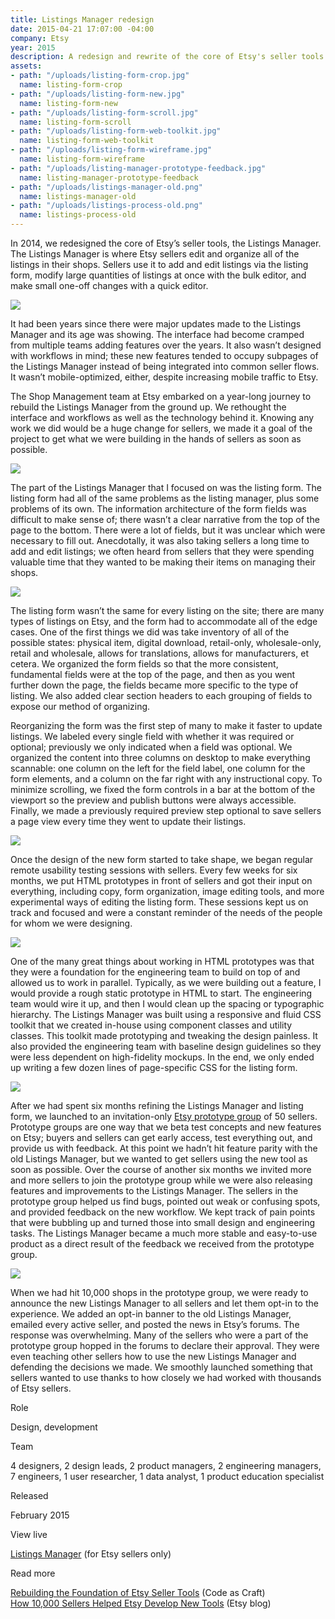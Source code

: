 ```yaml
---
title: Listings Manager redesign
date: 2015-04-21 17:07:00 -04:00
company: Etsy
year: 2015
description: A redesign and rewrite of the core of Etsy's seller tools.
assets:
- path: "/uploads/listing-form-crop.jpg"
  name: listing-form-crop
- path: "/uploads/listing-form-new.jpg"
  name: listing-form-new
- path: "/uploads/listing-form-scroll.jpg"
  name: listing-form-scroll
- path: "/uploads/listing-form-web-toolkit.jpg"
  name: listing-form-web-toolkit
- path: "/uploads/listing-form-wireframe.jpg"
  name: listing-form-wireframe
- path: "/uploads/listing-manager-prototype-feedback.jpg"
  name: listing-manager-prototype-feedback
- path: "/uploads/listings-manager-old.png"
  name: listings-manager-old
- path: "/uploads/listings-process-old.png"
  name: listings-process-old
---
```


In 2014, we redesigned the core of Etsy’s seller tools, the Listings Manager. The Listings Manager is where Etsy sellers edit and organize all of the listings in their shops. Sellers use it to add and edit listings via the listing form, modify large quantities of listings at once with the bulk editor, and make small one-off changes with a quick editor.

<div class="mt-sm-4 mb-sm-4 ml-md-n4 mr-md-n4">
  <img src="/uploads/listings-manager-old.png" class="b-1 b-gray-lightest">
</div>

It had been years since there were major updates made to the Listings Manager and its age was showing. The interface had become cramped from multiple teams adding features over the years. It also wasn’t designed with workflows in mind; these new features tended to occupy subpages of the Listings Manager instead of being integrated into common seller flows. It wasn’t mobile-optimized, either, despite increasing mobile traffic to Etsy.

The Shop Management team at Etsy embarked on a year-long journey to rebuild the Listings Manager from the ground up. We rethought the interface and workflows as well as the technology behind it. Knowing any work we did would be a huge change for sellers, we made it a goal of the project to get what we were building in the hands of sellers as soon as possible.

<div class="mt-sm-4 mb-sm-4 ml-md-n4 mr-md-n4">
<img src="/uploads/listings-process-old.png" class="b-1 b-gray-lightest">
</div>

The part of the Listings Manager that I focused on was the listing form. The listing form had all of the same problems as the listing manager, plus some problems of its own. The information architecture of the form fields was difficult to make sense of; there wasn’t a clear narrative from the top of the page to the bottom. There were a lot of fields, but it was unclear which were necessary to fill out. Anecdotally, it was also taking sellers a long time to add and edit listings; we often heard from sellers that they were spending valuable time that they wanted to be making their items on managing their shops.

<div class="browser mt-sm-4 mb-sm-4">
      <div class="browser-img">
          <img src="/uploads/listing-form-wireframe.jpg" class="display-block m-sm-0">
      </div>
</div>

The listing form wasn’t the same for every listing on the site; there are many types of listings on Etsy, and the form had to accommodate all of the edge cases. One of the first things we did was take inventory of all of the possible states: physical item, digital download, retail-only, wholesale-only, retail and wholesale, allows for translations, allows for manufacturers, et cetera. We organized the form fields so that the more consistent, fundamental fields were at the top of the page, and then as you went further down the page, the fields became more specific to the type of listing. We also added clear section headers to each grouping of fields to expose our method of organizing.

Reorganizing the form was the first step of many to make it faster to update listings. We labeled every single field with whether it was required or optional; previously we only indicated when a field was optional. We organized the content into three columns on desktop to make everything scannable: one column on the left for the field label, one column for the form elements, and a column on the far right with any instructional copy. To minimize scrolling, we fixed the form controls in a bar at the bottom of the viewport so the preview and publish buttons were always accessible. Finally, we made a previously required preview step optional to save sellers a page view every time they went to update their listings.

<div class="mt-sm-4 mb-sm-4 ml-md-n4 mr-md-n4">
<img src="/uploads/listing-form-new.jpg" class="b-1 b-gray-lightest">
</div>

Once the design of the new form started to take shape, we began regular remote usability testing sessions with sellers. Every few weeks for six months, we put HTML prototypes in front of sellers and got their input on everything, including copy, form organization, image editing tools, and more experimental ways of editing the listing form. These sessions kept us on track and focused and were a constant reminder of the needs of the people for whom we were designing.

<div class="mt-sm-4 mb-sm-4 ml-md-n4 mr-md-n4">
<img src="/uploads/listing-form-web-toolkit.jpg" class="b-1 b-gray-lightest">
</div>

One of the many great things about working in HTML prototypes was that they were a foundation for the engineering team to build on top of and allowed us to work in parallel. Typically, as we were building out a feature, I would provide a rough static prototype in HTML to start. The engineering team would wire it up, and then I would clean up the spacing or typographic hierarchy. The Listings Manager was built using a responsive and fluid CSS toolkit that we created in-house using component classes and utility classes. This toolkit made prototyping and tweaking the design painless. It also provided the engineering team with baseline design guidelines so they were less dependent on high-fidelity mockups. In the end, we only ended up writing a few dozen lines of page-specific CSS for the listing form.

<div class="browser mt-sm-4 mb-sm-4">
      <div class="browser-img">
          <img src="/uploads/listing-form-scroll.jpg" class="display-block m-sm-0">
      </div>
</div>

After we had spent six months refining the Listings Manager and listing form, we launched to an invitation-only [Etsy prototype group](https://www.etsy.com/prototypes) of 50 sellers. Prototype groups are one way that we beta test concepts and new features on Etsy; buyers and sellers can get early access, test everything out, and provide us with feedback. At this point we hadn’t hit feature parity with the old Listings Manager, but we wanted to get sellers using the new tool as soon as possible. Over the course of another six months we invited more and more sellers to join the prototype group while we were also releasing features and improvements to the Listings Manager. The sellers in the prototype group helped us find bugs, pointed out weak or confusing spots, and provided feedback on the new workflow. We kept track of pain points that were bubbling up and turned those into small design and engineering tasks. The Listings Manager became a much more stable and easy-to-use product as a direct result of the feedback we received from the prototype group.

<div class="mt-sm-4 mb-sm-4 ml-md-n4 mr-md-n4">
<img src="/uploads/listing-manager-prototype-feedback.jpg">
</div>

When we had hit 10,000 shops in the prototype group, we were ready to announce the new Listings Manager to all sellers and let them opt-in to the experience. We added an opt-in banner to the old Listings Manager, emailed every active seller, and posted the news in Etsy’s forums. The response was overwhelming.  Many of the sellers who were a part of the prototype group hopped in the forums to declare their approval. They were even teaching other sellers how to use the new Listings Manager and defending the decisions we made. We smoothly launched something that sellers wanted to use thanks to how closely we had worked with thousands of Etsy sellers.


<div class="col-group mt-sm-4 mb-sm-4">
<div class="col col-sm-12 col-md-3">
<p class="body-mono bold mb-sm-0 mb-md-1">Role</p>
</div>
<div class="col col-sm-12 col-md-9">
<p class="body-mono mb-sm-1">Design, development</p>
</div>
<div class="col col-sm-12 col-md-3">
<p class="body-mono bold mb-sm-0 mb-md-1">Team</p>
</div>
<div class="col col-sm-12 col-md-9">
<p class="body-mono mb-sm-1">4 designers, 2 design leads, 2 product managers, 2 engineering managers, 7 engineers, 1 user researcher, 1 data analyst, 1 product education specialist</p>
</div>
<div class="col col-sm-12 col-md-3">
<p class="body-mono bold mb-sm-0 mb-md-1">Released</p>
</div>
<div class="col col-sm-12 col-md-9">
<p class="body-mono mb-sm-1">February 2015</p>
</div>
<div class="col col-sm-12 col-md-3">
<p class="body-mono bold mb-sm-0 mb-md-1">View live</p>
</div>
<div class="col col-sm-12 col-md-9">
<p class="body-mono mb-sm-1"><a href="http://etsy.com/your/shops/me/tools/listings">Listings Manager</a> (for Etsy sellers only)</p>
</div>
<div class="col col-sm-12 col-md-3">
<p class="body-mono bold mb-sm-0 mb-md-1">Read more</p>
</div>
<div class="col col-sm-12 col-md-9">
<p class="body-mono mb-sm-1"><a href="https://codeascraft.com/2015/02/05/rebuilding-the-foundation-of-etsy-seller-tools/">Rebuilding the Foundation of Etsy Seller Tools</a> (Code as Craft)
<br><a href="https://blog.etsy.com/news/2015/how-10000-sellers-helped-etsy-develop-new-tools/">How 10,000 Sellers Helped Etsy Develop New Tools</a> (Etsy blog)</p>
</div>
</div>
